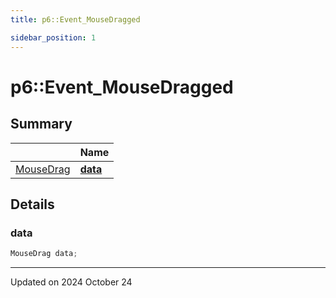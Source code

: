 ```yaml
---
title: p6::Event_MouseDragged

sidebar_position: 1
---
```


# p6::Event_MouseDragged







## Summary

|                | Name           |
| -------------- | -------------- |
| [MouseDrag](/reference/Types/mouse_drag) | **[data](/reference/Types/event___mouse_dragged#data)**  |

## Details


### data

```cpp
MouseDrag data;
```


-------------------------------

Updated on 2024 October 24